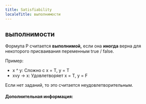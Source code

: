 ```yaml
---
title: Satisfiability
localeTitle: выполнимости
---
```

## выполнимости

Формула P считается **выполнимой,** если она **иногда** верна для некоторого присваивания переменным true / false.

Пример:

*   x ^ y: Сложно с x = T, y = T
*   xvy -> x: Удовлетворяет х = T, y = F

Если нет заданий, то это считается неудовлетворительным.

#### Дополнительная информация: